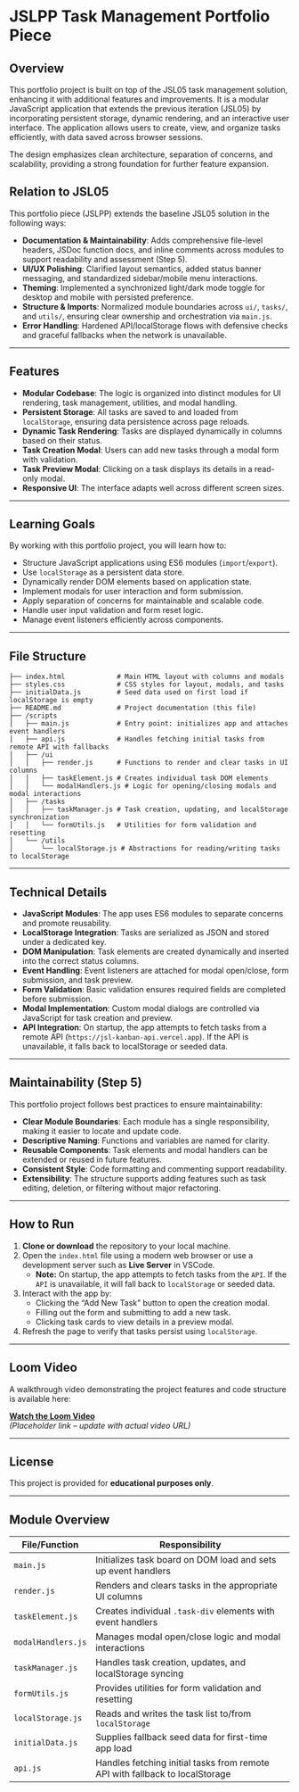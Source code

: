 # JSLPP Task Management Portfolio Piece

## Overview

This portfolio project is built on top of the JSL05 task management solution, enhancing it with additional features and improvements. It is a modular JavaScript application that extends the previous iteration (JSL05) by incorporating persistent storage, dynamic rendering, and an interactive user interface. The application allows users to create, view, and organize tasks efficiently, with data saved across browser sessions.

The design emphasizes clean architecture, separation of concerns, and scalability, providing a strong foundation for further feature expansion.

## Relation to JSL05

This portfolio piece (JSLPP) extends the baseline JSL05 solution in the following ways:

- **Documentation & Maintainability**: Adds comprehensive file-level headers, JSDoc function docs, and inline comments across modules to support readability and assessment (Step 5).
- **UI/UX Polishing**: Clarified layout semantics, added status banner messaging, and standardized sidebar/mobile menu interactions.
- **Theming**: Implemented a synchronized light/dark mode toggle for desktop and mobile with persisted preference.
- **Structure & Imports**: Normalized module boundaries across `ui/`, `tasks/`, and `utils/`, ensuring clear ownership and orchestration via `main.js`.
- **Error Handling**: Hardened API/localStorage flows with defensive checks and graceful fallbacks when the network is unavailable.

---

## Features

- **Modular Codebase**: The logic is organized into distinct modules for UI rendering, task management, utilities, and modal handling.
- **Persistent Storage**: All tasks are saved to and loaded from `localStorage`, ensuring data persistence across page reloads.
- **Dynamic Task Rendering**: Tasks are displayed dynamically in columns based on their status.
- **Task Creation Modal**: Users can add new tasks through a modal form with validation.
- **Task Preview Modal**: Clicking on a task displays its details in a read-only modal.
- **Responsive UI**: The interface adapts well across different screen sizes.

---

## Learning Goals

By working with this portfolio project, you will learn how to:

- Structure JavaScript applications using ES6 modules (`import`/`export`).
- Use `localStorage` as a persistent data store.
- Dynamically render DOM elements based on application state.
- Implement modals for user interaction and form submission.
- Apply separation of concerns for maintainable and scalable code.
- Handle user input validation and form reset logic.
- Manage event listeners efficiently across components.

---

## File Structure

```
├── index.html             # Main HTML layout with columns and modals
├── styles.css             # CSS styles for layout, modals, and tasks
├── initialData.js         # Seed data used on first load if localStorage is empty
├── README.md              # Project documentation (this file)
├── /scripts
│   ├── main.js            # Entry point: initializes app and attaches event handlers
│   ├── api.js             # Handles fetching initial tasks from remote API with fallbacks
│   ├── /ui
│   │   ├── render.js      # Functions to render and clear tasks in UI columns
│   │   ├── taskElement.js # Creates individual task DOM elements
│   │   └── modalHandlers.js # Logic for opening/closing modals and modal interactions
│   ├── /tasks
│   │   ├── taskManager.js # Task creation, updating, and localStorage synchronization
│   │   └── formUtils.js   # Utilities for form validation and resetting
│   └── /utils
│       └── localStorage.js # Abstractions for reading/writing tasks to localStorage
```

---

## Technical Details

- **JavaScript Modules**: The app uses ES6 modules to separate concerns and promote reusability.
- **LocalStorage Integration**: Tasks are serialized as JSON and stored under a dedicated key.
- **DOM Manipulation**: Task elements are created dynamically and inserted into the correct status columns.
- **Event Handling**: Event listeners are attached for modal open/close, form submission, and task preview.
- **Form Validation**: Basic validation ensures required fields are completed before submission.
- **Modal Implementation**: Custom modal dialogs are controlled via JavaScript for task creation and preview.
- **API Integration**: On startup, the app attempts to fetch tasks from a remote API (`https://jsl-kanban-api.vercel.app`). If the API is unavailable, it falls back to localStorage or seeded data.

---

## Maintainability (Step 5)

This portfolio project follows best practices to ensure maintainability:

- **Clear Module Boundaries**: Each module has a single responsibility, making it easier to locate and update code.
- **Descriptive Naming**: Functions and variables are named for clarity.
- **Reusable Components**: Task elements and modal handlers can be extended or reused in future features.
- **Consistent Style**: Code formatting and commenting support readability.
- **Extensibility**: The structure supports adding features such as task editing, deletion, or filtering without major refactoring.

---

## How to Run

1. **Clone or download** the repository to your local machine.
2. Open the `index.html` file using a modern web browser or use a development server such as **Live Server** in VSCode.
   - **Note:** On startup, the app attempts to fetch tasks from the `API`. If the `API` is unavailable, it will fall back to `localStorage` or seeded data.
3. Interact with the app by:
   - Clicking the “Add New Task” button to open the creation modal.
   - Filling out the form and submitting to add a new task.
   - Clicking task cards to view details in a preview modal.
4. Refresh the page to verify that tasks persist using `localStorage`.

---

## Loom Video

A walkthrough video demonstrating the project features and code structure is available here:

[**Watch the Loom Video**](#)  
_(Placeholder link – update with actual video URL)_

---

## License

This project is provided for **educational purposes only**.

---

## Module Overview

| File/Function      | Responsibility                                                               |
| ------------------ | ---------------------------------------------------------------------------- |
| `main.js`          | Initializes task board on DOM load and sets up event handlers                |
| `render.js`        | Renders and clears tasks in the appropriate UI columns                       |
| `taskElement.js`   | Creates individual `.task-div` elements with event handlers                  |
| `modalHandlers.js` | Manages modal open/close logic and modal interactions                        |
| `taskManager.js`   | Handles task creation, updates, and localStorage syncing                     |
| `formUtils.js`     | Provides utilities for form validation and resetting                         |
| `localStorage.js`  | Reads and writes the task list to/from `localStorage`                        |
| `initialData.js`   | Supplies fallback seed data for first-time app load                          |
| `api.js`           | Handles fetching initial tasks from remote API with fallback to localStorage |
